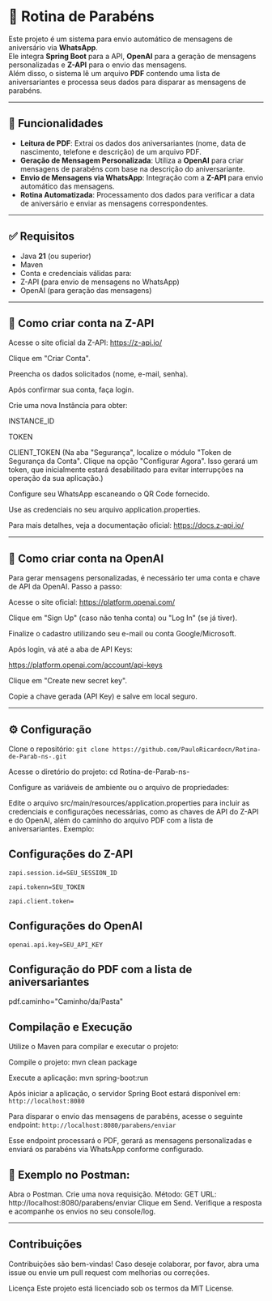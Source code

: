 # 🎉 Rotina de Parabéns

Este projeto é um sistema para envio automático de mensagens de aniversário via **WhatsApp**.  
Ele integra **Spring Boot** para a API, **OpenAI** para a geração de mensagens personalizadas e **Z-API** para o envio das mensagens.  
Além disso, o sistema lê um arquivo **PDF** contendo uma lista de aniversariantes e processa seus dados para disparar as mensagens de parabéns.

---

## 🚀 Funcionalidades

- **Leitura de PDF**: Extrai os dados dos aniversariantes (nome, data de nascimento, telefone e descrição) de um arquivo PDF.
- **Geração de Mensagem Personalizada**: Utiliza a **OpenAI** para criar mensagens de parabéns com base na descrição do aniversariante.
- **Envio de Mensagens via WhatsApp**: Integração com a **Z-API** para envio automático das mensagens.
- **Rotina Automatizada**: Processamento dos dados para verificar a data de aniversário e enviar as mensagens correspondentes.

---

## ✅ Requisitos

- Java **21** (ou superior)
- Maven
- Conta e credenciais válidas para:
- Z-API (para envio de mensagens no WhatsApp)
- OpenAI (para geração das mensagens)

---

## 📝 Como criar conta na Z-API
Acesse o site oficial da Z-API: https://z-api.io/

Clique em "Criar Conta".

Preencha os dados solicitados (nome, e-mail, senha).

Após confirmar sua conta, faça login.

Crie uma nova Instância para obter:

INSTANCE_ID

TOKEN

CLIENT_TOKEN (Na aba "Segurança", localize o módulo "Token de Segurança da Conta".
Clique na opção "Configurar Agora". Isso gerará um token, que inicialmente estará desabilitado para evitar interrupções na operação da sua aplicação.)

Configure seu WhatsApp escaneando o QR Code fornecido.

Use as credenciais no seu arquivo application.properties.

Para mais detalhes, veja a documentação oficial:
https://docs.z-api.io/

---

## 📝 Como criar conta na OpenAI

Para gerar mensagens personalizadas, é necessário ter uma conta e chave de API da OpenAI.
Passo a passo:

Acesse o site oficial: https://platform.openai.com/

Clique em "Sign Up" (caso não tenha conta) ou "Log In" (se já tiver).

Finalize o cadastro utilizando seu e-mail ou conta Google/Microsoft.

Após login, vá até a aba de API Keys:

https://platform.openai.com/account/api-keys

Clique em "Create new secret key".

Copie a chave gerada (API Key) e salve em local seguro.

---

## ⚙️ Configuração

Clone o repositório:
    ``git clone https://github.com/PauloRicardocn/Rotina-de-Parab-ns-.git``

Acesse o diretório do projeto:
cd Rotina-de-Parab-ns-

Configure as variáveis de ambiente ou o arquivo de propriedades:

Edite o arquivo src/main/resources/application.properties para incluir as credenciais e configurações necessárias, como as chaves de API do Z-API e do OpenAI, além do caminho do arquivo PDF com a lista de aniversariantes. Exemplo:

## Configurações do Z-API

``zapi.session.id=SEU_SESSION_ID``

``zapi.tokenn=SEU_TOKEN``

``zapi.client.token= ``

## Configurações do OpenAI
``openai.api.key=SEU_API_KEY``

## Configuração do PDF com a lista de aniversariantes
pdf.caminho="Caminho/da/Pasta"

## Compilação e Execução
Utilize o Maven para compilar e executar o projeto:

Compile o projeto:
mvn clean package

Execute a aplicação:
mvn spring-boot:run

Após iniciar a aplicação, o servidor Spring Boot estará disponível em:
``http://localhost:8080``

Para disparar o envio das mensagens de parabéns, acesse o seguinte endpoint:
``http://localhost:8080/parabens/enviar``

Esse endpoint processará o PDF, gerará as mensagens personalizadas e enviará os parabéns via WhatsApp conforme configurado.

## 🧰 Exemplo no Postman:
Abra o Postman.
Crie uma nova requisição.
Método: GET
URL: http://localhost:8080/parabens/enviar
Clique em Send.
Verifique a resposta e acompanhe os envios no seu console/log.

---
## Contribuições
Contribuições são bem-vindas! Caso deseje colaborar, por favor, abra uma issue ou envie um pull request com melhorias ou correções.

Licença
Este projeto está licenciado sob os termos da MIT License.
